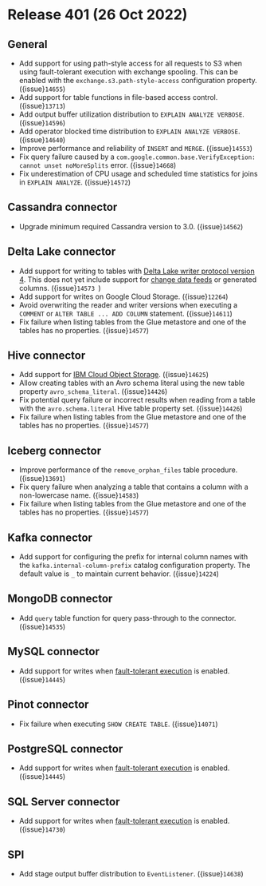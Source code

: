 # Release 401 (26 Oct 2022)

## General

* Add support for using path-style access for all requests to S3 when using
  fault-tolerant execution with exchange spooling. This can be enabled with the
  `exchange.s3.path-style-access` configuration property. ({issue}`14655`)
* Add support for table functions in file-based access control. ({issue}`13713`)
* Add output buffer utilization distribution to `EXPLAIN ANALYZE VERBOSE`. ({issue}`14596`)
* Add operator blocked time distribution to `EXPLAIN ANALYZE VERBOSE`. ({issue}`14640`)
* Improve performance and reliability of `INSERT` and `MERGE`. ({issue}`14553`)
* Fix query failure caused by a
  `com.google.common.base.VerifyException: cannot unset noMoreSplits` error. ({issue}`14668`)
* Fix underestimation of CPU usage and scheduled time statistics for joins in
  `EXPLAIN ANALYZE`. ({issue}`14572`)

## Cassandra connector

* Upgrade minimum required Cassandra version to 3.0. ({issue}`14562`)

## Delta Lake connector

* Add support for writing to tables with [Delta Lake writer protocol version 4](https://docs.delta.io/latest/versioning.html#features-by-protocol-version).
  This does not yet include support for [change data feeds](https://docs.delta.io/2.0.0/delta-change-data-feed.html)
  or generated columns. ({issue}`14573 `)
* Add support for writes on Google Cloud Storage. ({issue}`12264`)
* Avoid overwriting the reader and writer versions when executing a `COMMENT` or
  `ALTER TABLE ... ADD COLUMN` statement. ({issue}`14611`)
* Fix failure when listing tables from the Glue metastore and one of the tables
  has no properties. ({issue}`14577`)

## Hive connector

* Add support for [IBM Cloud Object Storage](/connector/hive-cos). ({issue}`14625`)
* Allow creating tables with an Avro schema literal using the new table property
  `avro_schema_literal`. ({issue}`14426`)
* Fix potential query failure or incorrect results when reading from a table
  with the `avro.schema.literal` Hive table property set. ({issue}`14426`)
* Fix failure when listing tables from the Glue metastore and one of the tables
  has no properties. ({issue}`14577`)

## Iceberg connector

* Improve performance of the `remove_orphan_files` table procedure. ({issue}`13691`)
* Fix query failure when analyzing a table that contains a column with a
  non-lowercase name. ({issue}`14583`)
* Fix failure when listing tables from the Glue metastore and one of the tables
  has no properties. ({issue}`14577`)

## Kafka connector

* Add support for configuring the prefix for internal column names with the
  `kafka.internal-column-prefix` catalog configuration property. The default
  value is `_` to maintain current behavior. ({issue}`14224`)

## MongoDB connector

* Add `query` table function for query pass-through to the connector. ({issue}`14535`)

## MySQL connector

* Add support for writes when [fault-tolerant
  execution](/admin/fault-tolerant-execution) is enabled. ({issue}`14445`)

## Pinot connector

* Fix failure when executing `SHOW CREATE TABLE`. ({issue}`14071`)

## PostgreSQL connector

* Add support for writes when [fault-tolerant
  execution](/admin/fault-tolerant-execution) is enabled. ({issue}`14445`)

## SQL Server connector

* Add support for writes when [fault-tolerant
  execution](/admin/fault-tolerant-execution) is enabled. ({issue}`14730`)

## SPI

* Add stage output buffer distribution to `EventListener`. ({issue}`14638`)

